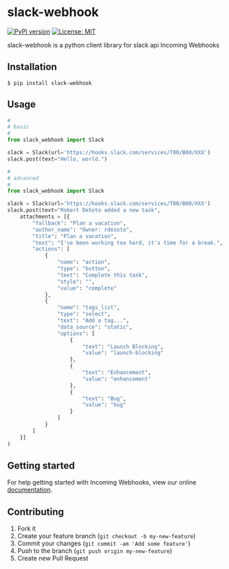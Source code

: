 # slack-webhook

[![PyPI version](https://badge.fury.io/py/slack-webhook.svg)](https://badge.fury.io/py/slack-webhook)
[![License: MIT](https://img.shields.io/badge/License-MIT-yellow.svg)](https://opensource.org/licenses/MIT)

slack-webhook is a python client library for slack api Incoming Webhooks

## Installation

    $ pip install slack-webhook

## Usage

```python
#
# basic
#
from slack_webhook import Slack

slack = Slack(url='https://hooks.slack.com/services/T00/B00/XXX')
slack.post(text="Hello, world.")

#
# advanced
#
from slack_webhook import Slack

slack = Slack(url='https://hooks.slack.com/services/T00/B00/XXX')
slack.post(text="Robert DeSoto added a new task",
    attachments = [{
        "fallback": "Plan a vacation",
        "author_name": "Owner: rdesoto",
        "title": "Plan a vacation",
        "text": "I've been working too hard, it's time for a break.",
        "actions": [
            {
                "name": "action",
                "type": "button",
                "text": "Complete this task",
                "style": "",
                "value": "complete"
            },
            {
                "name": "tags_list",
                "type": "select",
                "text": "Add a tag...",
                "data_source": "static",
                "options": [
                    {
                        "text": "Launch Blocking",
                        "value": "launch-blocking"
                    },
                    {
                        "text": "Enhancement",
                        "value": "enhancement"
                    },
                    {
                        "text": "Bug",
                        "value": "bug"
                    }
                ]
            }
        ]
    }]
)


```
## Getting started

For help getting started with Incoming Webhooks, view our online [documentation](https://api.slack.com/incoming-webhooks).


## Contributing

1. Fork it
2. Create your feature branch (`git checkout -b my-new-feature`)
3. Commit your changes (`git commit -am 'Add some feature'`)
4. Push to the branch (`git push origin my-new-feature`)
5. Create new Pull Request